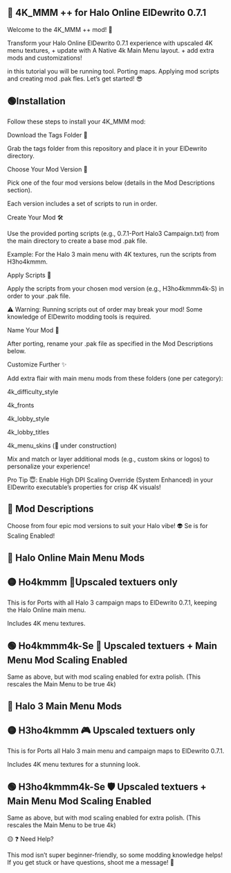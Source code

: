 ## 🔵 4K_MMM ++ for Halo Online ElDewrito 0.7.1

Welcome to the 4K_MMM ++ mod! 🚀 

Transform your Halo Online ElDewrito 0.7.1 experience with upscaled 4K menu textures, + update with A Native 4k Main Menu layout. + add extra mods and customizations!

in this tutorial you will be running tool. Porting maps. Applying mod scripts and creating mod .pak fles. 
Let’s get started! 😎

##  🟢Installation

Follow these steps to install your 4K_MMM mod:

Download the Tags Folder 📂

Grab the tags folder from this repository and place it in your ElDewrito directory.

Choose Your Mod Version 🎯

Pick one of the four mod versions below (details in the Mod Descriptions section).

Each version includes a set of scripts to run in order.

Create Your Mod 🛠️

Use the provided porting scripts (e.g., 0.7.1-Port Halo3 Campaign.txt) from the main directory to create a base mod .pak file.

Example: For the Halo 3 main menu with 4K textures, run the scripts from H3ho4kmmm.

Apply Scripts 🔧

Apply the scripts from your chosen mod version (e.g., H3ho4kmmm4k-S) in order to your .pak file.

⚠️ Warning: Running scripts out of order may break your mod! Some knowledge of ElDewrito modding tools is required.

Name Your Mod 📛

After porting, rename your .pak file as specified in the Mod Descriptions below.

Customize Further ✨

Add extra flair with main menu mods from these folders (one per category):

4k_difficulty_style

4k_fronts

4k_lobby_style

4k_lobby_titles

4k_menu_skins (🚧 under construction)

Mix and match or layer additional mods (e.g., custom skins or logos) to personalize your experience!

Pro Tip 😇: Enable High DPI Scaling Override (System Enhanced) in your ElDewrito executable’s properties for crisp 4K visuals!


## 🔵 Mod Descriptions

Choose from four epic mod versions to suit your Halo vibe! 👽 Se is for Scaling Enabled!


## 🔵 Halo Online Main Menu Mods

## 🟡 Ho4kmmm 🌟Upscaled textuers only

This is for Ports with all Halo 3 campaign maps to ElDewrito 0.7.1, keeping the Halo Online main menu.

Includes 4K menu textures.

## 🟢 Ho4kmmm4k-Se 🚀 Upscaled textuers +  Main Menu Mod Scaling Enabled

Same as above, but with mod scaling enabled for extra polish. (This rescales the Main Menu to be true 4k)


## 🔵 Halo 3 Main Menu Mods

## 🟡 H3ho4kmmm 🎮 Upscaled textuers only

This is for Ports all Halo 3 main menu and campaign maps to ElDewrito 0.7.1.

Includes 4K menu textures for a stunning look.

## 🟢 H3ho4kmmm4k-Se 🛡️ Upscaled textuers +  Main Menu Mod Scaling Enabled

Same as above, but with mod scaling enabled for extra polish. (This rescales the Main Menu to be true 4k)


🟡 ❓ Need Help?

This mod isn’t super beginner-friendly, so some modding knowledge helps! If you get stuck or have questions, shoot me a message! 📩
